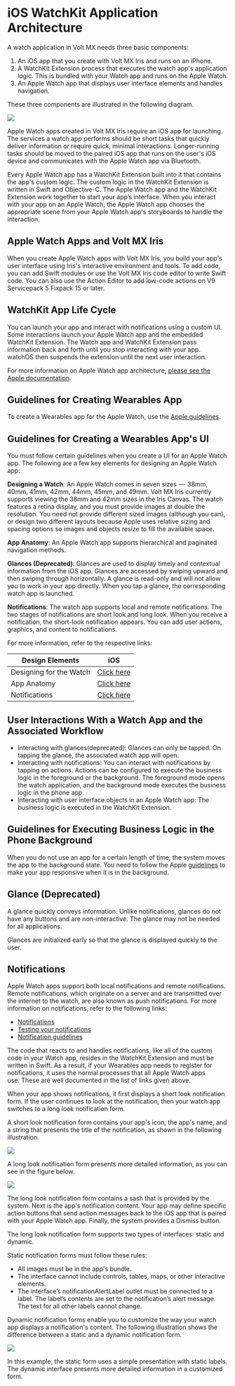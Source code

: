                            


iOS WatchKit Application Architecture
=====================================

A watch application in Volt MX needs three basic components:

1.	An iOS app that you create with Volt MX Iris and runs on an iPhone.
2.	A WatchKit Extension process that executes the watch app's application logic. This is bundled with your Watch app and runs on the Apple Watch.
3.	An Apple Watch app that displays user interface elements and handles navigation.


These three components are illustrated in the following diagram.

![](resources/images/wearables_arch_7.1_516x386.jpg)

Apple Watch apps created in Volt MX Iris require an iOS app for launching. The services a watch app performs should be short tasks that quickly deliver information or require quick, minimal interactions. Longer-running tasks should be moved to the paired iOS app that runs on the user's iOS device and communicates with the Apple Watch app via Bluetooth.  

Every Apple Watch app has a WatchKit Extension built into it that contains the app's custom logic. The custom logic in the WatchKit Extension is written in Swift and Objective-C. The Apple Watch app and the WatchKit Extension work together to start your app’s interface. When you interact with your app on an Apple Watch, the Apple Watch app chooses the appropriate scene from your Apple Watch app's storyboards to handle the interaction.


Apple Watch Apps and Volt MX Iris
-----------------------------------

When you create Apple Watch apps with Volt MX Iris, you build your app's user interface using Iris's interactive environment and tools. To add code, you can add Swift modules or use the Volt MX Iris code editor to write Swift code. You can also use the Action Editor to add low-code actions on V9 Servicepack 5 Fixpack 15 or later.

WatchKit App Life Cycle
-------------------------

You can launch your app and interact with notifications using a custom UI. Some interactions launch your Apple Watch app and the embedded WatchKit Extension. The Watch app and WatchKit Extension pass information back and forth until you stop interacting with your app. watchOS then suspends the extension until the next user interaction.

For more information on Apple Watch app architecture, [please see the Apple documentation](https://developer.apple.com/library/ios/documentation/General/Conceptual/WatchKitProgrammingGuide/DesigningaWatchKitApp.md).

Guidelines for Creating Wearables App
-------------------------------------

To create a Wearables app for the Apple Watch, use the  [Apple guidelines](https://developer.apple.com/library/ios/documentation/General/Conceptual/WatchKitProgrammingGuide/iOSSupport.md#//apple_ref/doc/uid/TP40014969-CH21-SW1).

Guidelines for Creating a Wearables App's UI
--------------------------------------------

You must follow certain guidelines when you create a UI for an Apple Watch app. The following are a few key elements for designing an Apple Watch app:

**Designing a Watch**: An Apple Watch comes in seven sizes  —  38mm, 40mm, 41mm, 42mm, 44mm, 45mm, and 49mm. Volt MX Iris currently supports viewing the 38mm and 42mm sizes in the Iris Canvas. The watch features a retina display, and you must provide images at double the resolution. You need not provide different sized images (although you can), or design two different layouts because Apple uses relative sizing and spacing options so images and objects resize to fill the available space.

**App Anatomy**: An Apple Watch app supports hierarchical and paginated navigation methods.

**Glances (Deprecated)**: Glances are used to display timely and contextual information from the iOS app. Glances are accessed by swiping upward and then swiping through horizontally. A glance is read-only and will not allow you to work in your app directly. When you tap a glance, the corresponding watch app is launched.

**Notifications**: The watch app supports local and remote notifications. The two stages of notifications are short look and long look. When you receive a notification, the short-look notification appears. You can add user actions, graphics, and content to notifications.

For more information, refer to the respective links:

  
| Design Elements | iOS |
| --- | --- |
| Designing for the Watch | [Click here](https://developer.apple.com/design/human-interface-guidelines/designing-for-watchos) |
| App Anatomy | [Click here](https://developer.apple.com/documentation/watchkit/storyboard_support/building_watchos_app_interfaces_using_the_storyboard/navigating_between_scenes?language=objc) |
| Notifications | [Click here](https://developer.apple.com/design/human-interface-guidelines/notifications) |

User Interactions With a Watch App and the Associated Workflow
--------------------------------------------------------------

*   Interacting with glances(deprecated): Glances can only be tapped. On tapping the glance, the associated watch app will open.
*   Interacting with notifications: You can interact with notifications by tapping on actions. Actions can be configured to execute the business logic in the foreground or the background. The foreground mode opens the watch application, and the background mode executes the business logic in the phone app.
*   Interacting with user interface objects in an Apple Watch app: The business logic is executed in the WatchKit Extension.

Guidelines for Executing Business Logic in the Phone Background
---------------------------------------------------------------

When you do not use an app for a certain length of time, the system moves the app to the background state. You need to follow the Apple [guidelines](https://developer.apple.com/library/ios/documentation/iPhone/Conceptual/iPhoneOSProgrammingGuide/BackgroundExecution/BackgroundExecution.md#//apple_ref/doc/uid/TP40007072-CH4-SW8) to make your app responsive when it is in the background.

Glance (Deprecated)
-------------------

A glance quickly conveys information. Unlike notifications, glances do not have any buttons and are non-interactive. The glance may not be needed for all applications.

Glances are initialized early so that the glance is displayed quickly to the user. 

Notifications
-------------

Apple Watch apps support both local notifications and remote notifications. Remote notifications, which originate on a server and are transmitted over the internet to the watch, are also known as push notifications. For more information on notifications, refer to the following links:

*   [Notifications](https://developer.apple.com/documentation/watchos-apps/notifications/)
*   [Testing your notifications](https://developer.apple.com/documentation/watchos-apps/testing-custom-notification-interfaces/)
*   [Notification guidelines](https://developer.apple.com/design/human-interface-guidelines/notifications)


The code that reacts to and handles notifications, like all of the custom code in your Watch app, resides in the WatchKit Extension and must be written in Swift. As a result, if your Wearables app needs to register for notifications, it uses the normal processes that all Apple Watch apps use. These are well documented in the list of links given above.

When your app shows notifications, it first displays a short look notification form. If the user continues to look at the notification, then your watch app switches to a long look notification form.

A short look notification form contains your app's icon, the app's name, and a string that presents the title of the notification, as shown in the following illustration.

![](resources/images/shortlooknotification.png)

A long look notification form presents more detailed information, as you can see in the figure below.

![](resources/images/longlooknotification.png)

The long look notification form contains a sash that is provided by the system. Next is the app's notification content. Your app may define specific action buttons that send action messages back to the iOS app that is paired with your Apple Watch app. Finally, the system provides a Dismiss button.

The long look notification form supports two types of interfaces: static and dynamic.

Static notification forms must follow these rules:

*   All images must be in the app's bundle.
*   The interface cannot include controls, tables, maps, or other interactive elements.
*   The interface’s notificationAlertLabel outlet must be connected to a label. The label’s contents are set to the notification’s alert message. The text for all other labels cannot change.


Dynamic notification forms enable you to customize the way your watch app displays a notification's content. The following illustration shows the difference between a static and a dynamic notification form.

![](resources/images/staticvsdynamicnotification.png)

In this example, the static form uses a simple presentation with static labels. The dynamic interface presents more detailed information in a customized form.
